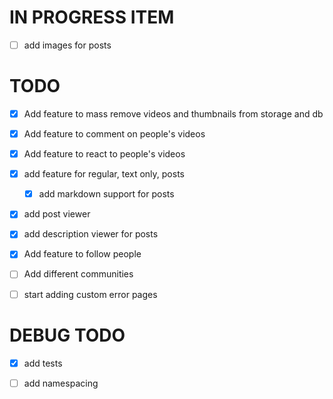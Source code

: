 # IN PROGRESS ITEM

- [ ] add images for posts

# TODO

- [x] Add feature to mass remove videos and thumbnails from storage and db

- [x] Add feature to comment on people's videos

- [x] Add feature to react to people's videos

- [x] add feature for regular, text only, posts
    - [x] add markdown support for posts

- [x] add post viewer

- [x] add description viewer for posts

- [x] Add feature to follow people

- [ ] Add different communities

- [ ] start adding custom error pages

# DEBUG TODO

- [x] add tests

- [ ] add namespacing